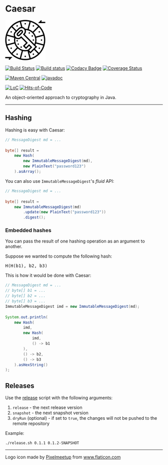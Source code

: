 # Caesar

![Logo](logo.png)

[![Build Status](https://travis-ci.com/Glusk/caesar.svg?branch=master)](https://travis-ci.com/Glusk/caesar)
[![Build status](https://ci.appveyor.com/api/projects/status/kvotrwt9pqn0dbg5/branch/master?svg=true)](https://ci.appveyor.com/project/Glusk/caesar/branch/master)
[![Codacy Badge](https://app.codacy.com/project/badge/Grade/36750977c17d4e238c343aac4d9913f2)](https://www.codacy.com/manual/Glusk/caesar?utm_source=github.com&amp;utm_medium=referral&amp;utm_content=Glusk/caesar&amp;utm_campaign=Badge_Grade)
[![Coverage Status](https://coveralls.io/repos/github/Glusk/caesar/badge.svg?branch=master)](https://coveralls.io/github/Glusk/caesar?branch=master)

[![Maven Central](https://maven-badges.herokuapp.com/maven-central/com.github.glusk/caesar/badge.svg)](https://maven-badges.herokuapp.com/maven-central/com.github.glusk/caesar)
[![javadoc](https://javadoc.io/badge2/com.github.glusk/caesar/javadoc.svg)](https://javadoc.io/doc/com.github.glusk/caesar)

[![LoC](https://tokei.rs/b1/github/glusk/caesar)](https://github.com/Glusk/caesar)
[![Hits-of-Code](https://hitsofcode.com/github/glusk/caesar?branch=master)](https://hitsofcode.com/view/github/glusk/caesar?branch=master)

An object-oriented approach to cryptography in Java.

---

## Hashing

Hashing is easy with Caesar:

``` java
// MessageDigest md = ...

byte[] result = 
    new Hash(
        new ImmutableMessageDigest(md),
        new PlainText("password123")
    ).asArray();
```
You can also use `ImmutableMessageDigest`'s *fluid* API:
``` java
// MessageDigest md = ...

byte[] result =
    new ImmutableMessageDigest(md)
        .update(new PlainText("password123"))
        .digest();
```

### Embedded hashes

You can pass the result of one hashing operation as an argument to
another.

Suppose we wanted to compute the following hash:
<pre>
H(H(b1), b2, b3)
</pre>

This is how it would be done with Caesar:
``` java
// MessageDigest md = ...
// byte[] b1 = ...
// byte[] b2 = ...
// byte[] b3 = ...
ImmutableMessageDigest imd = new ImmutableMessageDigest(md);

System.out.println(
    new Hash(
        imd,
        new Hash(
            imd,
            () -> b1
        ),
        () -> b2,
        () -> b3
    ).asHexString()
);
```

## Releases

Use the [release](./release.sh) script with the following arguments:

1. `release` - the next release version
2. `snapshot` - the next snapshot version
3. `dryRun` (optional) - if set to `true`, the changes will not be pushed
   to the remote repository

Example:

```
./release.sh 0.1.1 0.1.2-SNAPSHOT
```

---

<div>Logo icon made by <a href="https://www.flaticon.com/free-icon/caesar-cipher_1792163" title="Pixelmeetup">Pixelmeetup</a> from <a href="https://www.flaticon.com/" title="Flaticon">www.flaticon.com</a></div>
